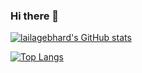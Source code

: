 ### Hi there 👋

[![lailagebhard's GitHub stats](https://github-readme-stats.vercel.app/api?username=lailagebhard)](https://github.com/lailagebhard/github-readme-stats)

[![Top Langs](https://github-readme-stats.vercel.app/api/top-langs/?username=lailagebhard)](https://github.com/lailagebhard/github-readme-stats)


<!--
**lailagebhard/lailagebhard** is a ✨ _special_ ✨ repository because its `README.md` (this file) appears on your GitHub profile.

Here are some ideas to get you started:

- 🔭 I’m currently working on ...
- 🌱 I’m currently learning ...
- 👯 I’m looking to collaborate on ...
- 🤔 I’m looking for help with ...
- 💬 Ask me about ...
- 📫 How to reach me: ...
- 😄 Pronouns: ...
- ⚡ Fun fact: ...
-->
